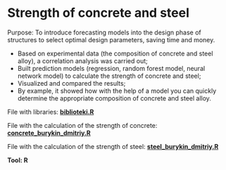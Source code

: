 # Strength of concrete and steel
Purpose: To introduce forecasting models into the design phase of structures to select optimal design parameters, saving time and money.
- Based on experimental data (the composition of concrete and steel alloy), a correlation analysis was carried out;
- Built prediction models (regression, random forest model, neural network model) to calculate the strength of concrete and steel;
- Visualized and compared the results;
- By example, it showed how with the help of a model you can quickly determine the appropriate composition of concrete and steel alloy.

File with libraries: 
**[biblioteki.R](https://github.com/bdi2503/Strength_of_concrete_and_steel/blob/main/biblioteki.R/ "Ссылка на папку с библиотеками")**

File with the calculation of the strength of concrete:
**[concrete_burykin_dmitriy.R](https://github.com/bdi2503/Strength_of_concrete_and_steel/blob/main/concrete_burykin_dmitriy.R/ "Ссылка на проекты")**

File with the calculation of the strength of steel:
**[steel_burykin_dmitriy.R](https://github.com/bdi2503/Strength_of_concrete_and_steel/blob/main/steel_burykin_dmitriy.R/ "Ссылка на проекты")**

**Tool: R**
